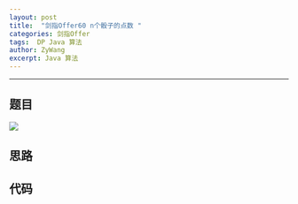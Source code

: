 ```yaml
---
layout: post
title:  "剑指Offer60 n个骰子的点数 "
categories: 剑指Offer
tags:  DP Java 算法
author: ZyWang
excerpt: Java 算法 
---
```


****
## 题目 ##

![](https://s1.ax1x.com/2020/07/18/Uc4IKA.jpg)

## 思路 ##


## 代码 ##

